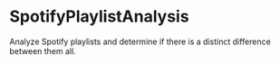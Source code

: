 # SpotifyPlaylistAnalysis
Analyze Spotify playlists and determine if there is a distinct difference between them all.
